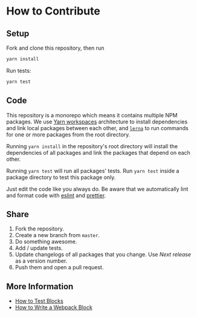# How to Contribute

## Setup

Fork and clone this repository, then run

```bash
yarn install
```

Run tests:

```bash
yarn test
```

## Code

This repository is a monorepo which means it contains multiple NPM
packages. We use [Yarn workspaces](https://yarnpkg.com/en/docs/workspaces)
architecture to install dependencies and link local packages between
each other, and [`lerna`](https://github.com/lerna/lerna) to run
commands for one or more packages from the root directory.

Running `yarn install` in the repository's root directory will install
the dependencies of all packages and link the packages that depend on
each other.

Running `yarn test` will run all packages' tests. Run `yarn test`
inside a package directory to test this package only.

Just edit the code like you always do. Be aware that we automatically
lint and format code with [eslint](https://eslint.org/) and
[prettier](https://prettier.io/).

## Share

1. Fork the repository.
2. Create a new branch from `master`.
3. Do something awesome.
4. Add / update tests.
5. Update changelogs of all packages that you change. Use *Next release*
   as a version number.
6. Push them and open a pull request. 


## More Information

* [How to Test Blocks](docs/TESTING.md)
* [How to Write a Webpack Block](docs/BLOCK-CREATION.md)
